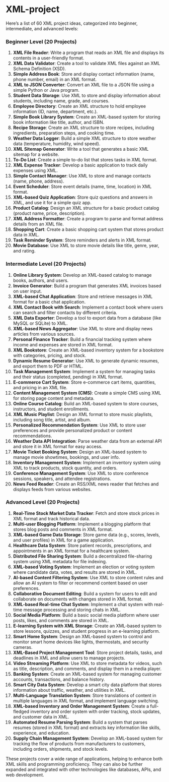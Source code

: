 # XML-project
Here’s a list of 60 XML project ideas, categorized into beginner, intermediate, and advanced levels:

### Beginner Level (20 Projects)
1. **XML File Reader**: Write a program that reads an XML file and displays its contents in a user-friendly format.
2. **XML Data Validator**: Create a tool to validate XML files against an XML Schema Definition (XSD).
3. **Simple Address Book**: Store and display contact information (name, phone number, email) in an XML format.
4. **XML to JSON Converter**: Convert an XML file to a JSON file using a simple Python or Java program.
5. **Student Data Storage**: Use XML to store and display information about students, including name, grade, and courses.
6. **Employee Directory**: Create an XML structure to hold employee information (ID, name, department, etc.).
7. **Simple Book Library System**: Create an XML-based system for storing book information like title, author, and ISBN.
8. **Recipe Storage**: Create an XML structure to store recipes, including ingredients, preparation steps, and cooking time.
9. **Weather Data Logger**: Build a simple XML structure to store weather data (temperature, humidity, wind speed).
10. **XML Sitemap Generator**: Write a tool that generates a basic XML sitemap for a website.
11. **To-Do List**: Create a simple to-do list that stores tasks in XML format.
12. **XML Expense Tracker**: Develop a basic application to track daily expenses using XML.
13. **Simple Contact Manager**: Use XML to store and manage contacts (name, phone, address).
14. **Event Scheduler**: Store event details (name, time, location) in XML format.
15. **XML-based Quiz Application**: Store quiz questions and answers in XML, and use it for a simple quiz app.
16. **Product Catalog**: Design an XML structure for a basic product catalog (product name, price, description).
17. **XML Address Formatter**: Create a program to parse and format address details from an XML file.
18. **Shopping Cart**: Create a basic shopping cart system that stores product data in XML.
19. **Task Reminder System**: Store reminders and alerts in XML format.
20. **Movie Database**: Use XML to store movie details like title, genre, year, and rating.

### Intermediate Level (20 Projects)
1. **Online Library System**: Develop an XML-based catalog to manage books, authors, and users.
2. **Invoice Generator**: Build a program that generates XML invoices based on user input.
3. **XML-based Chat Application**: Store and retrieve messages in XML format for a basic chat application.
4. **XML Contact Book with Search**: Implement a contact book where users can search and filter contacts by different criteria.
5. **XML Data Exporter**: Develop a tool to export data from a database (like MySQL or SQLite) to XML.
6. **XML-based News Aggregator**: Use XML to store and display news articles from various sources.
7. **Personal Finance Tracker**: Build a financial tracking system where income and expenses are stored in XML format.
8. **XML Bookstore**: Create an XML-based inventory system for a bookstore with categories, pricing, and stock.
9. **Dynamic Resume Generator**: Use XML to generate dynamic resumes, and export them to PDF or HTML.
10. **Task Management System**: Implement a system for managing tasks and their status (completed, pending) in XML format.
11. **E-commerce Cart System**: Store e-commerce cart items, quantities, and pricing in an XML file.
12. **Content Management System (CMS)**: Create a simple CMS using XML for storing page content and metadata.
13. **Online Course Catalog**: Build an XML-based system to store courses, instructors, and student enrollments.
14. **XML Music Playlist**: Design an XML format to store music playlists, including song title, artist, and album.
15. **Personalized Recommendation System**: Use XML to store user preferences and provide personalized product or content recommendations.
16. **Weather Data API Integration**: Parse weather data from an external API and store it in XML format for easy access.
17. **Movie Ticket Booking System**: Design an XML-based system to manage movie showtimes, bookings, and user info.
18. **Inventory Management System**: Implement an inventory system using XML to track products, stock quantity, and orders.
19. **Conference Management System**: Use XML to store conference sessions, speakers, and attendee registrations.
20. **News Feed Reader**: Create an RSS/XML news reader that fetches and displays feeds from various websites.

### Advanced Level (20 Projects)
1. **Real-Time Stock Market Data Tracker**: Fetch and store stock prices in XML format and track historical data.
2. **Multi-user Blogging Platform**: Implement a blogging platform that stores blog posts and comments in XML format.
3. **XML-based Game Data Storage**: Store game data (e.g., scores, levels, and user profiles) in XML for a game application.
4. **Healthcare Data System**: Store patient records, prescriptions, and appointments in an XML format for a healthcare system.
5. **Distributed File Sharing System**: Build a decentralized file-sharing system using XML metadata for file indexing.
6. **XML-based Voting System**: Implement an election or voting system where candidate data, votes, and results are stored in XML.
7. **AI-based Content Filtering System**: Use XML to store content rules and allow an AI system to filter or recommend content based on user preferences.
8. **Collaborative Document Editing**: Build a system for users to edit and collaborate on documents with changes stored in XML format.
9. **XML-based Real-time Chat System**: Implement a chat system with real-time message processing and storing chats in XML.
10. **Social Media Platform**: Build a basic social media platform where user posts, likes, and comments are stored in XML.
11. **E-learning System with XML Storage**: Create an XML-based system to store lessons, quizzes, and student progress in an e-learning platform.
12. **Smart Home System**: Design an XML-based system to control and monitor smart home devices like lights, thermostats, and security cameras.
13. **XML-Based Project Management Tool**: Store project details, tasks, and deadlines in XML and allow users to manage projects.
14. **Video Streaming Platform**: Use XML to store metadata for videos, such as title, description, and comments, and display them in a media player.
15. **Banking System**: Create an XML-based system for managing customer accounts, transactions, and balance history.
16. **Smart City Data System**: Develop a smart city data platform that stores information about traffic, weather, and utilities in XML.
17. **Multi-Language Translation System**: Store translations of content in multiple languages in XML format, and implement language switching.
18. **XML-based Inventory and Order Management System**: Create a full-fledged inventory and order system with order tracking, stock updates, and customer data in XML.
19. **Automated Resume Parsing System**: Build a system that parses resumes (stored in XML format) and extracts key information like skills, experience, and education.
20. **Supply Chain Management System**: Develop an XML-based system for tracking the flow of products from manufacturers to customers, including orders, shipments, and stock levels.

These projects cover a wide range of applications, helping to enhance both XML skills and programming proficiency. They can also be further expanded and integrated with other technologies like databases, APIs, and web development.
